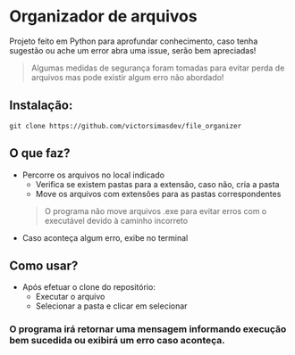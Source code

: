 # Organizador de arquivos

Projeto feito em Python para aprofundar conhecimento, caso tenha sugestão ou ache um error abra uma issue, serão bem apreciadas!
> Algumas medidas de segurança foram tomadas para evitar perda de arquivos mas pode existir algum erro não abordado!

## Instalação:

```
git clone https://github.com/victorsimasdev/file_organizer
```

## O que faz?
- Percorre os arquivos no local indicado
  - Verifica se existem pastas para a extensão, caso não, cria a pasta
  - Move os arquivos com extensões para as pastas correspondentes
  > O programa não move arquivos .exe para evitar erros com o executável devido à caminho incorreto
- Caso aconteça algum erro, exibe no terminal

## Como usar?
- Após efetuar o clone do repositório:
  - Executar o arquivo
  - Selecionar a pasta e clicar em selecionar

### O programa irá retornar uma mensagem informando execução bem sucedida ou exibirá um erro caso aconteça.

